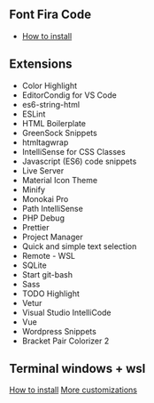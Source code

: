 ## Font Fira Code
- [How to install](https://github.com/tonsky/FiraCode/wiki/Installing)

## Extensions

- Color Highlight
- EditorCondig for VS Code
- es6-string-html
- ESLint
- HTML Boilerplate
- GreenSock Snippets
- htmltagwrap
- IntelliSense for CSS Classes
- Javascript (ES6) code snippets
- Live Server
- Material Icon Theme
- Minify
- Monokai Pro
- Path IntelliSense
- PHP Debug
- Prettier
- Project Manager
- Quick and simple text selection
- Remote - WSL
- SQLite
- Start git-bash
- Sass
- TODO Highlight
- Vetur
- Visual Studio IntelliCode
- Vue
- Wordpress Snippets
- Bracket Pair Colorizer 2

## Terminal windows + wsl

[How to install](https://www.sitepoint.com/wsl2/)
[More customizations](https://mateusmlo.medium.com/guia-windows-terminal-wsl-2-e-vs-code-24a4635bef41)
